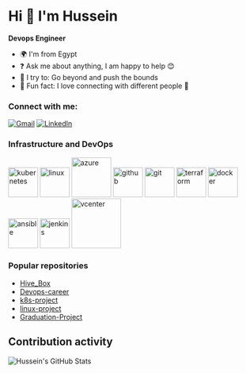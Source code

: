 # Hi 👋 I'm Hussein

**Devops Engineer**

- 🌍 I'm from Egypt
- ❓ Ask me about anything, I am happy to help 😊
- 🚀 I try to: Go beyond and push the bounds
- 🎉 Fun fact: I love connecting with different people 👀

### Connect with me:
[![Gmail](https://img.shields.io/badge/-Gmail-red?style=flat-square&logo=gmail&logoColor=white&link=mailto:hussein.ahmed11097@gmail.com)](mailto:hussein.ahmed11097@gmail.com)
[![LinkedIn](https://img.shields.io/badge/LinkedIn-blue?style=flat-square&logo=linkedin&logoColor=white&link=https://www.linkedin.com/in/hussein-ahmed-28aa3b1aa/)](https://www.linkedin.com/in/hussein-ahmed-28aa3b1aa/)

### Infrastructure and DevOps
<img src="" alt="kubernetes" width="60" height="60">
<img src="" alt="linux" width="60" height="60">
<img src="" alt="azure" width="80" height="80">
<img src="" alt="github" width="60" height="60">
<img src="" alt="git" width="60" height="60">
<img src="" alt="terraform" width="60" height="60">
<img src="" alt="docker" width="60" height="60">
<img src="" alt="ansible" width="60" height="60">
<img src="" alt="jenkins" width="60" height="60">
<img src="" alt="vcenter" width="100" height="100">


### Popular repositories
- [Hive_Box](https://github.com/Hussein0o/hive_box.git)
- [Devops-career](https://github.com/Hussein0o/Devops-career.git)
- [k8s-project](https://github.com/Hussein0o/k8s-project.git)
- [linux-project](https://github.com/Hussein0o/linux-project.git)
- [Graduation-Project](https://github.com/Hussein0o/Graduation-Project.git)

## Contribution activity

![Hussein's GitHub Stats](https://github-readme-stats.vercel.app/api?username=hussein0o&show_icons=true&theme=radical)
